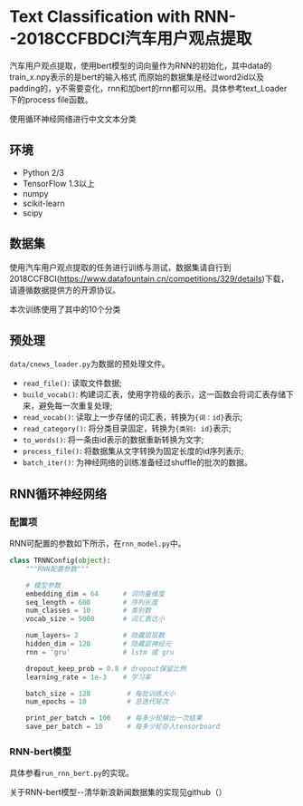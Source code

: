 # Text Classification with RNN--2018CCFBDCI汽车用户观点提取

汽车用户观点提取，使用bert模型的词向量作为RNN的初始化，其中data的train_x.npy表示的是bert的输入格式
而原始的数据集是经过word2id以及padding的，y不需要变化，rnn和加bert的rnn都可以用。具体参考text_Loader下的process file函数。


使用循环神经网络进行中文文本分类

## 环境

- Python 2/3 
- TensorFlow 1.3以上
- numpy
- scikit-learn
- scipy

## 数据集

使用汽车用户观点提取的任务进行训练与测试，数据集请自行到2018CCFBCI(https://www.datafountain.cn/competitions/329/details)下载，请遵循数据提供方的开源协议。

本次训练使用了其中的10个分类

## 预处理

`data/cnews_loader.py`为数据的预处理文件。

- `read_file()`: 读取文件数据;
- `build_vocab()`: 构建词汇表，使用字符级的表示，这一函数会将词汇表存储下来，避免每一次重复处理;
- `read_vocab()`: 读取上一步存储的词汇表，转换为`{词：id}`表示;
- `read_category()`: 将分类目录固定，转换为`{类别: id}`表示;
- `to_words()`: 将一条由id表示的数据重新转换为文字;
- `process_file()`: 将数据集从文字转换为固定长度的id序列表示;
- `batch_iter()`: 为神经网络的训练准备经过shuffle的批次的数据。

## RNN循环神经网络

### 配置项

RNN可配置的参数如下所示，在`rnn_model.py`中。

```python
class TRNNConfig(object):
    """RNN配置参数"""

    # 模型参数
    embedding_dim = 64      # 词向量维度
    seq_length = 600        # 序列长度
    num_classes = 10        # 类别数
    vocab_size = 5000       # 词汇表达小

    num_layers= 2           # 隐藏层层数
    hidden_dim = 128        # 隐藏层神经元
    rnn = 'gru'             # lstm 或 gru

    dropout_keep_prob = 0.8 # dropout保留比例
    learning_rate = 1e-3    # 学习率

    batch_size = 128         # 每批训练大小
    num_epochs = 10          # 总迭代轮次

    print_per_batch = 100    # 每多少轮输出一次结果
    save_per_batch = 10      # 每多少轮存入tensorboard
```

### RNN-bert模型

具体参看`run_rnn_bert.py`的实现。

关于RNN-bert模型--清华新浪新闻数据集的实现见github（）


